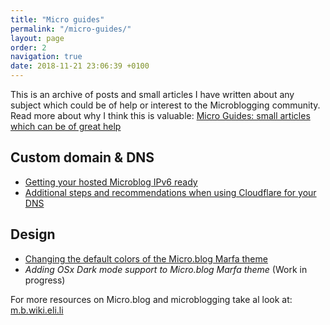 ```yaml
---
title: "Micro guides"
permalink: "/micro-guides/"
layout: page
order: 2
navigation: true
date: 2018-11-21 23:06:39 +0100
---
```

This is an archive of posts and small articles I have written about any subject which could be of help or interest to the Microblogging community. Read more about why I think this is valuable: [Micro Guides: small articles which can be of great help](http://roelwillems.com/2018/04/16/micro-guides-small.html)

## Custom domain & DNS
- [Getting your hosted Microblog IPv6 ready](https://roelwillems.com/2018/11/18/getting-your-hosted.html)
- [Additional steps and recommendations when using Cloudflare for your DNS](http://roelwillems.com/2018/04/16/micro-guide-additional.html)

## Design
- [Changing the default colors of the Micro.blog Marfa theme](http://roelwillems.com/2018/04/15/i-switched-my.html)
- *Adding OSx Dark mode support to Micro.blog Marfa theme* (Work in progress)

For more resources on Micro.blog and microblogging take al look at: [m.b.wiki.eli.li](https://m.b.wiki.eli.li)
